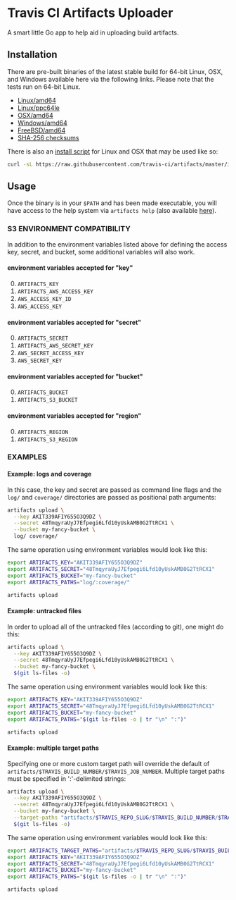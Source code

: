 Travis CI Artifacts Uploader
============================

A smart little Go app to help aid in uploading build artifacts.

## Installation

There are pre-built binaries of the latest stable build for 64-bit
Linux, OSX, and Windows available here via the following links.  Please
note that the tests run on 64-bit Linux.

* [Linux/amd64](https://s3.amazonaws.com/travis-ci-gmbh/artifacts/stable/build/linux/amd64/artifacts)
* [Linux/ppc64le](https://s3.amazonaws.com/travis-ci-gmbh/artifacts/stable/build/linux/ppc64le/artifacts)
* [OSX/amd64](https://s3.amazonaws.com/travis-ci-gmbh/artifacts/stable/build/darwin/amd64/artifacts)
* [Windows/amd64](https://s3.amazonaws.com/travis-ci-gmbh/artifacts/stable/build/windows/amd64/artifacts.exe)
* [FreeBSD/amd64](https://s3.amazonaws.com/travis-ci-gmbh/artifacts/stable/build/freebsd/amd64/artifacts)
* [SHA-256 checksums](https://s3.amazonaws.com/travis-ci-gmbh/artifacts/stable/SHA256SUMS)

There is also an [install script](./install) for Linux and OSX that may
be used like so:

``` bash
curl -sL https://raw.githubusercontent.com/travis-ci/artifacts/master/install | bash
```

## Usage

Once the binary is in your `$PATH` and has been made executable, you
will have access to the help system via `artifacts help` (also available
[here](./USAGE.md)).

### S3 ENVIRONMENT COMPATIBILITY

In addition to the environment variables listed above for defining the
access key, secret, and bucket, some additional variables will also work.

#### environment variables accepted for "key"

0. `ARTIFACTS_KEY`
0. `ARTIFACTS_AWS_ACCESS_KEY`
0. `AWS_ACCESS_KEY_ID`
0. `AWS_ACCESS_KEY`

#### environment variables accepted for "secret"

0. `ARTIFACTS_SECRET`
0. `ARTIFACTS_AWS_SECRET_KEY`
0. `AWS_SECRET_ACCESS_KEY`
0. `AWS_SECRET_KEY`

#### environment variables accepted for "bucket"

0. `ARTIFACTS_BUCKET`
0. `ARTIFACTS_S3_BUCKET`

#### environment variables accepted for "region"

0. `ARTIFACTS_REGION`
0. `ARTIFACTS_S3_REGION`


### EXAMPLES

#### Example: logs and coverage

In this case, the key and secret are passed as command line flags and
the `log/` and `coverage/` directories are passed as positional path
arguments:

``` bash
artifacts upload \
  --key AKIT339AFIY655O3Q9DZ \
  --secret 48TmqyraUyJ7Efpegi6Lfd10yUskAMB0G2TtRCX1 \
  --bucket my-fancy-bucket \
  log/ coverage/
```

The same operation using environment variables would look like this:

``` bash
export ARTIFACTS_KEY="AKIT339AFIY655O3Q9DZ"
export ARTIFACTS_SECRET="48TmqyraUyJ7Efpegi6Lfd10yUskAMB0G2TtRCX1"
export ARTIFACTS_BUCKET="my-fancy-bucket"
export ARTIFACTS_PATHS="log/:coverage/"

artifacts upload
```

#### Example: untracked files

In order to upload all of the untracked files (according to git), one
might do this:

``` bash
artifacts upload \
  --key AKIT339AFIY655O3Q9DZ \
  --secret 48TmqyraUyJ7Efpegi6Lfd10yUskAMB0G2TtRCX1 \
  --bucket my-fancy-bucket \
  $(git ls-files -o)
```

The same operation using environment variables would look like this:

``` bash
export ARTIFACTS_KEY="AKIT339AFIY655O3Q9DZ"
export ARTIFACTS_SECRET="48TmqyraUyJ7Efpegi6Lfd10yUskAMB0G2TtRCX1"
export ARTIFACTS_BUCKET="my-fancy-bucket"
export ARTIFACTS_PATHS="$(git ls-files -o | tr "\n" ":")"

artifacts upload
```

#### Example: multiple target paths

Specifying one or more custom target path will override the default of
`artifacts/$TRAVIS_BUILD_NUMBER/$TRAVIS_JOB_NUMBER`.  Multiple target paths
must be specified in ':'-delimited strings:

``` bash
artifacts upload \
  --key AKIT339AFIY655O3Q9DZ \
  --secret 48TmqyraUyJ7Efpegi6Lfd10yUskAMB0G2TtRCX1 \
  --bucket my-fancy-bucket \
  --target-paths "artifacts/$TRAVIS_REPO_SLUG/$TRAVIS_BUILD_NUMBER/$TRAVIS_JOB_NUMBER:artifacts/$TRAVIS_REPO_SLUG/$TRAVIS_COMMIT" \
  $(git ls-files -o)
```

The same operation using environment variables would look like this:

``` bash
export ARTIFACTS_TARGET_PATHS="artifacts/$TRAVIS_REPO_SLUG/$TRAVIS_BUILD_NUMBER/$TRAVIS_JOB_NUMBER:artifacts/$TRAVIS_REPO_SLUG/$TRAVIS_COMMIT"
export ARTIFACTS_KEY="AKIT339AFIY655O3Q9DZ"
export ARTIFACTS_SECRET="48TmqyraUyJ7Efpegi6Lfd10yUskAMB0G2TtRCX1"
export ARTIFACTS_BUCKET="my-fancy-bucket"
export ARTIFACTS_PATHS="$(git ls-files -o | tr "\n" ":")"

artifacts upload
```
